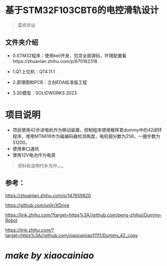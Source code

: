 # 基于STM32F103CBT6的电控滑轨设计
>菜鸡毕设


## 文件夹介绍
- 0.STM32程序：使用keil开发，包含全部源码，环境配置看https://zhuanlan.zhihu.com/p/670162318

- 1.QT上位机：QT4.11.1

- 2.原理图和PCB：立创EDA标准版工程

- 3.3D模型：SOLIDWORKS 2023  

# 项目说明

- 项目使用42步进电机作为移动装置，控制程序使用稚晖君dummy中的42闭环程序，使用MT6816作为磁编码器检测角度，电机细分数为256，一圈步数为51200。
- 使用串口通讯
- 使用12V电池作为电源

>资料和说明代补充中。。。

## 参考：

https://zhuanlan.zhihu.com/p/147659820

https://github.com/unlir/XDrive

https://link.zhihu.com/?target=https%3A//github.com/peng-zhihui/Dummy-Robot

https://link.zhihu.com/?target=https%3A//github.com/xiaocainiao11111/Dummy_42_copy


# *make by xiaocainiao* 